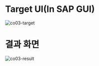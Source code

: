 # Target UI(In SAP GUI)
![co03-target](https://user-images.githubusercontent.com/44318904/49877886-bc5c8000-fe69-11e8-8852-71452b2f8409.PNG)

# 결과 화면
![co03-result](https://user-images.githubusercontent.com/44318904/49877850-a949b000-fe69-11e8-909c-e1eb48b4ac3c.PNG)
